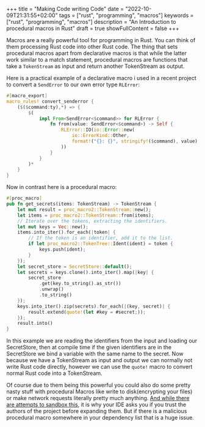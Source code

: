 +++
title = "Making Code writing Code"
date = "2022-10-09T21:31:55+02:00"
tags = ["rust", "programming", "macros"]
keywords = ["rust", "programming", "macros"]
description = "An Introduction to procedural macros in Rust"
draft = true
showFullContent = false
+++

Macros are a really powerful tool for programming in Rust. You can think of them processing Rust code into 
other Rust code. The thing that sets procedural macros apart from declarative macros is that while the latter 
work similar to a match statement, procedural macros are functions that take a `TokenStream` as input and return
another TokenStream as output.

Here is a practical example of a declarative macro i used in a recent project to 
convert a `SendError` to our own error type `RLError`:

```rust
#[macro_export]
macro_rules! convert_senderror {
    ($($command:ty),*) => {
        $(
            impl From<SendError<$command>> for RLError {
                fn from(value: SendError<$command>) -> Self {
                    RLError::IO(io::Error::new(
                        io::ErrorKind::Other,
                        format!("{}: {}", stringify!($command), value),
                    ))
                }
            }
        )*
    }
}
```
Now in contrast here is a procedural macro:
```rust
#[proc_macro]
pub fn get_secrets(items: TokenStream) -> TokenStream {
    let mut result = proc_macro2::TokenStream::new();
    let items = proc_macro2::TokenStream::from(items);
    // Iterate over the tokens, extracting the identifiers.
    let mut keys = Vec::new();
    items.into_iter().for_each(|token| {
        // If the token is an identifier, add it to the list.
        if let proc_macro2::TokenTree::Ident(ident) = token {
            keys.push(ident);
        }
    });
    let secret_store = SecretStore::default();
    let secrets = keys.clone().into_iter().map(|key| {
        secret_store
            .get(key.to_string().as_str())
            .unwrap()
            .to_string()
    });
    keys.into_iter().zip(secrets).for_each(|(key, secret)| {
        result.extend(quote!(let #key = #secret;));
    });
    result.into()
}
```
In this example we are reading the identifiers from the input and loading our SecretStore, then at compile time if the
given identifiers are in the SecretStore we bind a variable with the same name to the secret. Now because we have a 
TokenStream as input and output we can normally not write Rust code directly, however we can use the `quote!` macro to 
convert normal Rust code into a TokenStream.




Of course due to them being this powerful you could also do some pretty nasty stuff with procedural Macros like write 
to disk(encrypting your files) or make network requests literally pretty much anything. 
[And while there are attempts to sandbox this](https://github.com/insanitybit/cargo-sandbox), it is why your IDE asks you if
you trust the authors of the project before expanding them. But if there is a malicious procedural macro somewhere in your 
dependency list that is a huge issue.
